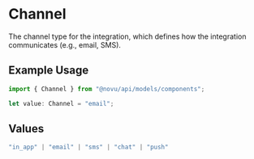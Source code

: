 # Channel

The channel type for the integration, which defines how the integration communicates (e.g., email, SMS).

## Example Usage

```typescript
import { Channel } from "@novu/api/models/components";

let value: Channel = "email";
```

## Values

```typescript
"in_app" | "email" | "sms" | "chat" | "push"
```